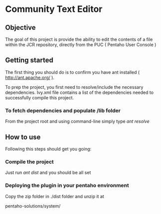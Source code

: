 Community Text Editor
=====================

Objective
---------

The goal of this project is provide the ability to edit the contents of a file within the JCR repository, directly from the PUC ( Pentaho User Console )

Getting started
---------------

The first thing you should do is to confirm you have ant installed ( http://ant.apache.org/ ).

To prep the project, you first need to resolve/include the necessary dependencies.
Ivy.xml file contains a list of the dependencies needed to successfully compile this project.

### To fetch dependencies and populate /lib folder 

From the project root and using command-line simply type *ant resolve*


How to use
----------

Following this steps should get you going:

### Compile the project

Just run *ant dist* and you should be all set


### Deploying the plugin in your pentaho environment

Copy the zip folder in ./dist folder and unzip it at 

pentaho-solutions/system/


